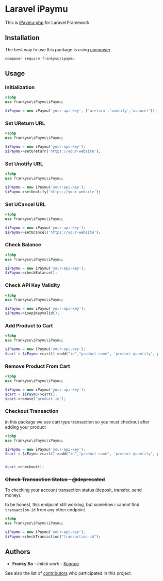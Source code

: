 # Laravel iPaymu
This is [iPaymu-php](https://github.com/frankyso/iPaymu) for Laravel Framework

## Installation
The best way to use this package is using [composer](https://getcomposer.org/)
```
composer require frankyso/ipaymu
```

## Usage

### Initialization
```php
<?php
use frankyso\iPaymu\iPaymu;

$iPaymu = new iPaymu('your-api-key', ['ureturn','unotify','ucancel']);
```
### Set UReturn URL
```php
<?php
use frankyso\iPaymu\iPaymu;

$iPaymu = new iPaymu('your-api-key');
$iPaymu->setUreturn('https://your-website');
```

### Set Unotify URL
```php
<?php
use frankyso\iPaymu\iPaymu;

$iPaymu = new iPaymu('your-api-key');
$iPaymu->setUnotify('https://your-website');
```

### Set UCancel URL
```php
<?php
use frankyso\iPaymu\iPaymu;

$iPaymu = new iPaymu('your-api-key');
$iPaymu->setUcancel('https://your-website');
```

### Check Balance
```php
<?php
use frankyso\iPaymu\iPaymu;

$iPaymu = new iPaymu('your-api-key');
$iPaymu->checkBalance();
```

### Check API Key Validity
```php
<?php
use frankyso\iPaymu\iPaymu;

$iPaymu = new iPaymu('your-api-key');
$iPaymu->isApiKeyValid();
```

### Add Product to Cart
```php
<?php
use frankyso\iPaymu\iPaymu;

$iPaymu = new iPaymu('your-api-key');
$cart = $iPaymu->cart()->add("id","product-name", 'product-quantity','product-price');
```

### Remove Product From Cart
```php
<?php
use frankyso\iPaymu\iPaymu;

$iPaymu = new iPaymu('your-api-key');
$cart = $iPaymu->cart();
$cart->remove('product-id');
```

### Checkout Transaction
in this package we use cart type transaction so you must checkout after adding your product 
```php
<?php
use frankyso\iPaymu\iPaymu;

$iPaymu = new iPaymu('your-api-key');
$cart = $iPaymu->cart()->add("id","product-name", 'product-quantity','product-price');


$cart->checkout();
```

### ~~Check Transaction Status - @deprecated~~
To checking your account transaction status (deposit, transfer, send money).

to be honest, this endpoint still working, but somehow i cannot find `transaction-id` from any other endpoint.

```php
<?php
use frankyso\iPaymu\iPaymu;

$iPaymu = new iPaymu('your-api-key');
$iPaymu->checkTransaction("transaction-id");
```

## Authors

* **Franky So** - *Initial work* - [Konnco](https://github.com/konnco)

See also the list of [contributors](https://github.com/frankyso/iPaymu/contributors) who participated in this project.